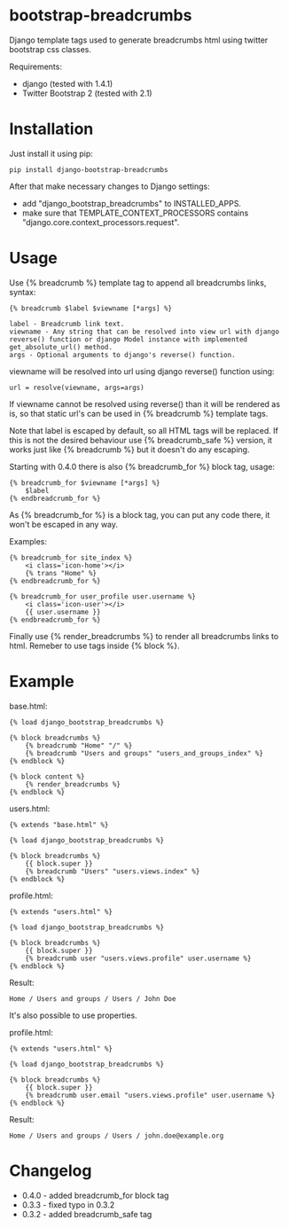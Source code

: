 bootstrap-breadcrumbs
=====================

Django template tags used to generate breadcrumbs html using twitter bootstrap css classes.

Requirements:

  * django (tested with 1.4.1)
  * Twitter Bootstrap 2 (tested with 2.1)

Installation
============

Just install it using pip:

    pip install django-bootstrap-breadcrumbs

After that make necessary changes to Django settings:

  * add "django_bootstrap_breadcrumbs" to INSTALLED_APPS.
  * make sure that TEMPLATE_CONTEXT_PROCESSORS contains "django.core.context_processors.request".

Usage
=====

Use {% breadcrumb %} template tag to append all breadcrumbs links, syntax:

    {% breadcrumb $label $viewname [*args] %}

    label - Breadcrumb link text.
    viewname - Any string that can be resolved into view url with django reverse() function or django Model instance with implemented get_absolute_url() method.
    args - Optional arguments to django's reverse() function.

viewname will be resolved into url using django reverse() function using:

    url = resolve(viewname, args=args)

If viewname cannot be resolved using reverse() than it will be rendered as is, so that static
url's can be used in {% breadcrumb %} template tags.

Note that label is escaped by default, so all HTML tags will be replaced.
If this is not the desired behaviour use {% breadcrumb_safe %} version, it works just like {% breadcrumb %} but it doesn't do any escaping.

Starting with 0.4.0 there is also {% breadcrumb_for %} block tag, usage:

    {% breadcrumb_for $viewname [*args] %}
        $label
    {% endbreadcrumb_for %}

As {% breadcrumb_for %} is a block tag, you can put any code there, it won't be escaped in any way.

Examples:

    {% breadcrumb_for site_index %}
        <i class='icon-home'></i>
        {% trans "Home" %}
    {% endbreadcrumb_for %}

    {% breadcrumb_for user_profile user.username %}
        <i class='icon-user'></i>
        {{ user.username }}
    {% endbreadcrumb_for %}

Finally use {% render_breadcrumbs %} to render all breadcrumbs links to html.
Remeber to use tags inside {% block %}.

Example
=======

base.html:

    {% load django_bootstrap_breadcrumbs %}

    {% block breadcrumbs %}
        {% breadcrumb "Home" "/" %}
        {% breadcrumb "Users and groups" "users_and_groups_index" %}
    {% endblock %}

    {% block content %}
        {% render_breadcrumbs %}
    {% endblock %}

users.html:

    {% extends "base.html" %}

    {% load django_bootstrap_breadcrumbs %}

    {% block breadcrumbs %}
        {{ block.super }}
        {% breadcrumb "Users" "users.views.index" %}
    {% endblock %}

profile.html:

    {% extends "users.html" %}

    {% load django_bootstrap_breadcrumbs %}

    {% block breadcrumbs %}
        {{ block.super }}
        {% breadcrumb user "users.views.profile" user.username %}
    {% endblock %}

Result:

    Home / Users and groups / Users / John Doe

It's also possible to use properties.

profile.html:

    {% extends "users.html" %}

    {% load django_bootstrap_breadcrumbs %}

    {% block breadcrumbs %}
        {{ block.super }}
        {% breadcrumb user.email "users.views.profile" user.username %}
    {% endblock %}

Result:

    Home / Users and groups / Users / john.doe@example.org

Changelog
=========

* 0.4.0 - added breadcrumb_for block tag
* 0.3.3 - fixed typo in 0.3.2
* 0.3.2 - added breadcrumb_safe tag